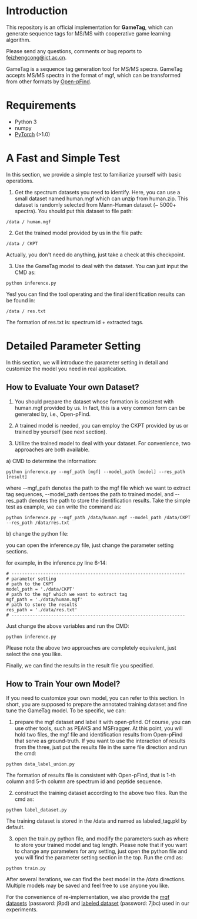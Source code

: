 # Introduction

This repository is an official implementation for **GameTag**, which can generate sequence tags for MS/MS with cooperative game learning algorithm.  

Please send any questions, comments or bug reports to feizhengcong@ict.ac.cn. 

GameTag is a sequence tag generation tool for MS/MS specra. GameTag accepts MS/MS spectra in the format of mgf, which can be transformed from other formats by [Open-pFind](http://pfind.ict.ac.cn/). 

# Requirements
* Python 3
* numpy
* [PyTorch](http://pytorch.org/) (>1.0)

# A Fast and Simple Test 

In this section, we provide a simple test to familiarize yourself with basic operations. 

1. Get the spectrum datasets you need to identify. Here, you can use a small dataset named human.mgf which can unzip from human.zip. This dataset is randomly selected from Mann-Human dataset (~ 5000+ spectra). You should put this dataset to file path: 
```
/data / human.mgf
```
 
2. Get the trained model provided by us in the file path: 
```
/data / CKPT
```
Actually, you don't need do anything, just take a check at this checkpoint. 

3. Use the GameTag model to deal with the dataset. You can just input the CMD as: 

```
python inference.py 
```
Yes! you can find the tool operating and the final identification results can be found in: 
```
/data / res.txt
```
The formation of res.txt is:  spectrum id  +  extracted tags. 



# Detailed Parameter Setting 

In this section, we will introduce the parameter setting in detail and customize the model you need in real application. 

## How to Evaluate Your own Dataset? 

1. You should prepare the dataset whose formation is cosistent with human.mgf provided by us. In fact, this is a very common form can be generated by, i.e., Open-pFind. 
 
2. A trained model is needed, you can employ the CKPT provided by us or trained by yourself (see next section). 

3. Utilize the trained model to deal with your dataset. For convenience,  two approaches are both available. 

a) CMD to determine the information: 

```
python inference.py --mgf_path [mgf] --model_path [model] --res_path [result] 
```

where --mgf_path denotes the path to the mgf file which we want to extract tag sequences, --model_path dentoes the path to trained model, and --res_path denotes the path to store the identification results. Take the simple test as example, we can write the command as: 

```
python inference.py --mgf_path /data/human.mgf --model_path /data/CKPT --res_path /data/res.txt 
```

b) change the python file: 

you can open the inference.py file, just change the parameter setting sections. 

for example, in the inference.py line 6-14:
```
# ------------------------------------------------------------------
# parameter setting
# path to the CKPT
model_path = './data/CKPT'
# path to the mgf which we want to extract tag
mgf_path = './data/human.mgf'
# path to store the results
res_path = './data/res.txt'
# ------------------------------------------------------------------
```
Just change the above variables and run the CMD: 
```
python inference.py 
```

Please note the above two approaches are completely equivalent, just select the one you like.  

Finally, we can find the results in the result file you specified.

## How to Train Your own Model?  

If you need to customize your own model, you can refer to this section. In short, you are supposed to prepare the annotated training dataset and fine tune the GameTag model. 
To be specific, we can: 

1. prepare the mgf dataset and label it with open-pfind. Of course, you can use other tools, such as PEAKS and MSFragger. 
At this point, you will hold two files, the mgf file and identification results from Open-pFind that serve as ground-truth. If you want to use the interaction of results from the three, just put the results file in the same file direction and run the cmd: 
```
python data_label_union.py
``` 
The formation of results file is consistent with Open-pFind, that is 1-th column and 5-th column are spectrum id and peptide sequence.

2. construct the training dataset according to the above two files. Run the cmd as: 
```
python label_dataset.py 
```
The training dataset is stored in the /data and named as labeled_tag.pkl by default.  


3. open the train.py python file, and modify the parameters such as where to store your trained model and tag length. Please note that if you want to change any parameters for any setting, just open the python file and you will find the parameter setting section in the top. Run the cmd as: 
```
python train.py 
``` 
After several iterations, we can find the best model in the /data directions. Multiple models may be saved and feel free to use anyone you like. 


For the convenience of re-implementation, we also provide the [mgf datasets](https://pan.baidu.com/s/1yodL2z1cL7pqn_2Cnu1ydg) (password: j9pd) and [labeled dataset](https://pan.baidu.com/s/1t4vbJ_E2Pr1M4ajS93sQkg) (password: 7jbc) used in our experiments.

